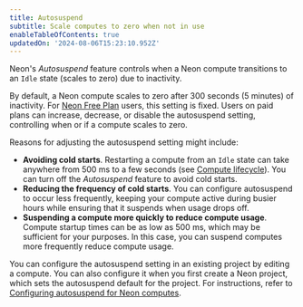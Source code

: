 ```yaml
---
title: Autosuspend
subtitle: Scale computes to zero when not in use
enableTableOfContents: true
updatedOn: '2024-08-06T15:23:10.952Z'
---
```


Neon's _Autosuspend_ feature controls when a Neon compute transitions to an `Idle` state (scales to zero) due to inactivity.

By default, a Neon compute scales to zero after 300 seconds (5 minutes) of inactivity. For [Neon Free Plan](/docs/introduction/plans#free-plan) users, this setting is fixed. Users on paid plans can increase, decrease, or disable the autosuspend setting, controlling when or if a compute scales to zero.

Reasons for adjusting the autosuspend setting might include:

- **Avoiding cold starts**. Restarting a compute from an `Idle` state can take anywhere from 500 ms to a few seconds (see [Compute lifecycle](/docs/introduction/compute-lifecycle)). You can turn off the _Autosuspend_ feature to avoid cold starts.
- **Reducing the frequency of cold starts**. You can configure autosuspend to occur less frequently, keeping your compute active during busier hours while ensuring that it suspends when usage drops off.
- **Suspending a compute more quickly to reduce compute usage**. Compute startup times can be as low as 500 ms, which may be sufficient for your purposes. In this case, you can suspend computes more frequently reduce compute usage.

You can configure the autosuspend setting in an existing project by editing a compute. You can also configure it when you first create a Neon project, which sets the autosuspend default for the project. For instructions, refer to [Configuring autosuspend for Neon computes](/docs/guides/auto-suspend-guide).
